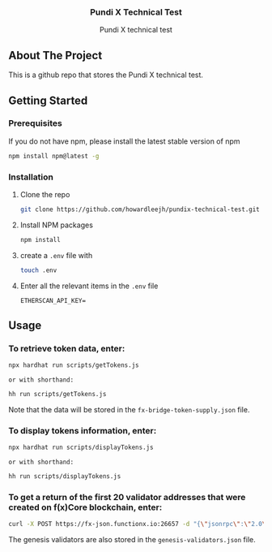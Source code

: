 <h3 align="center">Pundi X Technical Test</h3>

  <p align="center">
    Pundi X technical test
  </p>

<!-- ABOUT THE PROJECT -->

## About The Project

This is a github repo that stores the Pundi X technical test.

## Getting Started

### Prerequisites

If you do not have npm, please install the latest stable version of npm

```sh
npm install npm@latest -g
```

### Installation

1. Clone the repo
   ```sh
   git clone https://github.com/howardleejh/pundix-technical-test.git
   ```
2. Install NPM packages
   ```sh
   npm install
   ```
3. create a `.env` file with
   ```sh
   touch .env
   ```
4. Enter all the relevant items in the `.env` file
   ```env
   ETHERSCAN_API_KEY=
   ```

<!-- USAGE EXAMPLES -->

## Usage

### To retrieve token data, enter:

```sh
npx hardhat run scripts/getTokens.js
```

    or with shorthand:

```sh
hh run scripts/getTokens.js
```

Note that the data will be stored in the `fx-bridge-token-supply.json` file.
<br />

### To display tokens information, enter:

```sh
npx hardhat run scripts/displayTokens.js
```

    or with shorthand:

```sh
hh run scripts/displayTokens.js
```

### To get a return of the first 20 validator addresses that were created on f(x)Core blockchain, enter:

```sh
curl -X POST https://fx-json.functionx.io:26657 -d "{\"jsonrpc\":\"2.0\",\"id\":1,\"method\":\"validators\",\"params\":{\"height\":\"1\", \"page\":\"1\", \"per_page\":\"20\"}}"
```

The genesis validators are also stored in the `genesis-validators.json` file.
